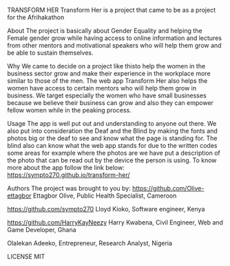 TRANSFORM HER
Transform Her is a project that came to be as a project for the Afrihakathon

About
The project is basically about Gender Equality and helping the Female gender grow while having access to online information and lectures from other mentors and motivational speakers who will help them grow and be able to sustain themselves.

Why
We came to decide on a project like thisto help the women in the business sector grow and make their experience in the workplace more similar to those of the men.
The web app Transform Her also helps the women have access to certain mentors who will help them grow in business. 
We target especially the women who have small businesses because we believe their business can grow and also they can empower fellow women while in the peaking process.

Usage
The app is well put out and understanding to anyone out there. 
We also put into consideration the Deaf and the Blind by making the fonts and photos big or the deaf to see and know what the page is standing for. The blind also can know what the web app stands for due to the written codes some areas for example where the photos are we have put a description of the photo that can be read out by the device the person is using.
To know more about the app follow the link below:
https://sympto270.github.io/transform-her/



Authors
The project was brought to you by:
https://github.com/Olive-ettagbor Ettagbor Olive, Public Health Specialist, Cameroon

https://github.com/sympto270 Lloyd Kioko, Software engineer, Kenya

https://github.com/HarryKayNeezy Harry Kwabena, Civil Engineer, Web and Game Developer, Ghana

Olalekan Adeeko, Entrepreneur, Research Analyst, Nigeria

LICENSE
MIT